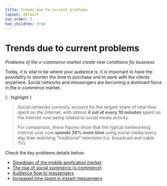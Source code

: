 ```yaml
---
title: Trends due to current problems
layout: default
nav_order: 3
has_children: true
---
```

# Trends due to current problems
_Problems of the e-commerce market create new conditions for business_

Today, it is vital to be where your audience is. it is important to have the possibility to shorten the time to purchase and to work with the clients anywhere. Social networks and messengers are becoming a dominant force in the e-commerce market.

{: .highlight }
> Social networks currently account for the largest share of total time spent on the Internet, with almost **4 out of every 10 minutes** spent on the Internet now being related to social media activity.
>
> For comparison, these figures show that the typical hardworking internet user now **spends 30% more time** using social media every day than watching "traditional" television (i.e. broadcast and cable TV).

Check the key problems details below:

- [Slowdown of the mobile application market](https://opia-world.github.io/en/trends_due_to_current_problems/slowdown_of_the_mobile_application_market.html)
- [The rise of social commerce (s-commerce)](https://opia-world.github.io/en/trends_due_to_current_problems/the_rise_of_social_commerce.html)
- [Audience flow to messengers](https://opia-world.github.io/en/trends_due_to_current_problems/audience_flow_to_messengers.html)
- [Increased time spent in instant messengers](https://opia-world.github.io/en/trends_due_to_current_problems/increased_time_spent_in_instant_messengers.html)